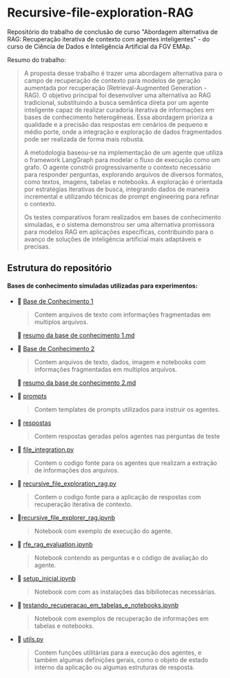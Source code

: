 # Recursive-file-exploration-RAG

Repositório do trabalho de conclusão de curso "Abordagem alternativa de RAG: Recuperação iterativa de contexto com agentes inteligentes" - do curso de Ciência de Dados e Inteligência Artificial da FGV EMAp.

Resumo do trabalho:
> A proposta desse trabalho é trazer uma abordagem alternativa para o campo de recuperação de contexto para modelos de geração aumentada por recuperação (Retrieval-Augmented Generation - RAG). O objetivo principal foi desenvolver uma alternativa ao RAG tradicional, substituindo a busca semântica direta por um agente inteligente capaz de realizar curadoria iterativa de informações em bases de conhecimento heterogêneas. Essa abordagem prioriza a qualidade e a precisão das respostas em cenários de pequeno e médio porte, onde a integração e exploração de dados fragmentados pode ser realizada de forma mais robusta.
>
> A metodologia baseou-se na implementação de um agente que utiliza o framework LangGraph para modelar o fluxo de execução como um grafo. O agente constrói progressivamente o contexto necessário para responder perguntas, explorando arquivos de diversos formatos, como textos, imagens, tabelas e notebooks. A exploração é orientada por estratégias iterativas de busca, integrando dados de maneira incremental e utilizando técnicas de prompt engineering para refinar o contexto.
>
> Os testes comparativos foram realizados em bases de conhecimento simuladas, e o sistema demonstrou ser uma alternativa promissora para modelos RAG em aplicações específicas, contribuindo para o avanço de soluções de inteligência artificial mais adaptáveis e precisas.

## Estrutura do repositório

#### Bases de conhecimento simuladas utilizadas para experimentos:
- 📂 [Base de Conhecimento 1](./bases/base_conhecimento_1)
    > Contem arquivos de texto com informações fragmentadas em multiplos arquivos.
    
    📄 [resumo da base de conhecimento 1.md](./resumo%20da%20base%20de%20conhecimento%201.md)
- 📂 [Base de Conhecimento 2](./bases/base_conhecimento_2)
    > Contem arquivos de texto, dados, imagem e notebooks com informações fragmentadas em multiplos arquivos.

    📄 [resumo da base de conhecimento 2.md](./resumo%20da%20base%20de%20conhecimento%202.md)

- 📂 [prompts](./prompts/)
    > Contem templates de prompts utilizados para instruir os agentes.

- 📂 [respostas](./respostas/)
    > Contem respostas geradas pelos agentes nas perguntas de teste

- 📄 [file_integration.py](./file_interaction.py)
    > Contem o codigo fonte para os agentes que realizam a extração de informações dos arquivos.

- 📄 [recursive_file_exploration_rag.py](./recursive_file_exploration_rag.py)
    > Contem o codigo fonte para a aplicação de respostas com recuperação iterativa de contexto.

- 📄[recursive_file_explorer_rag.ipynb](./recursive_file_explorer_rag.ipynb)
    > Notebook com exemplo de execução do agente.

- 📄 [rfe_rag_evaluation.ipynb](./rfe_rag_evaluation.ipynb)
    > Notebook contendo as perguntas e o código de avaliação do agente.

- 📄 [setup_inicial.ipynb](./setup_inicial.ipynb)
    > Notebook com com as instalações das bibiliotecas necessárias.

- 📄 [testando_recuperacao_em_tabelas_e_notebooks.ipynb](./testando_recuperacao_em_tabelas_e_notebooks.ipynb)
    > Notebook com exemplos de recuperação de informações em tabelas e notebooks.

- 📄 [utils.py](./utils.py)
    > Contem funções utilitárias para a execução dos agentes, e também algumas definições gerais, como o objeto de estado interno da aplicação ou algumas estruturas de resposta.